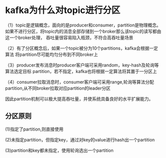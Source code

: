 # kafka为什么对topic进行分区

（1）topic是逻辑概念，面向的是producer和consumer，partition是物理概念。
如果不进行分区，将topic内的消息全部存储到一个broker那么该topic的读写都由这一个broker处理，
吞吐量很容易陷入瓶颈，不符合高吞吐量场景

（2）有了分区概念后，如果一个topic被分为10个partitions，kafka会根据一定算法
将partition尽可能均匀分布到不同broker上

（3）producer发布消息时producer客户端可采用random，key-hash及轮询等算法选定目标
partition，若不指定，kafka也将根据一定算法将其置于一分区上

（4）consumer拉取消息时，consumer客户端可采用range,轮询等算法分配partition,从不同broker拉取对应partition的leader分区

因此partition机制可以极大提高吞吐量，并使系统具备良好的水平扩展能力。

## 分区原则

(1)指定了partition,则直接使用

(2)未指定partition，但指定key，通过对key的value进行hash出一个partition

(3)partition和key都未指定，使用轮询选出一个partition



























